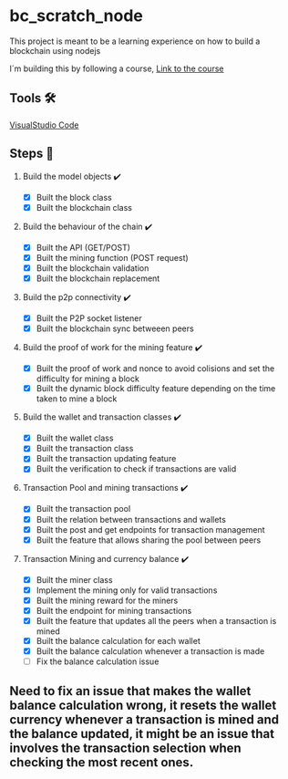 # bc_scratch_node

This project is meant to be a learning experience on how to build a blockchain using nodejs 

I´m building this by following a course, [Link to the course](https://www.udemy.com/build-blockchain/learn/lecture/9314324?start=15#overview)

## Tools 🛠️
[VisualStudio Code](https://code.visualstudio.com/)

## Steps :memo:

1. Build the model objects :heavy_check_mark:
  
   - [x] Built the block class 
   - [x] Built the blockchain class 
2. Build the behaviour of the chain :heavy_check_mark:
  
   - [x] Built the API (GET/POST) 
   - [x] Built the mining function (POST request) 
   - [x] Built the blockchain validation 
   - [x] Built the blockchain replacement 
3. Build the p2p connectivity :heavy_check_mark:
  
   - [x] Built the P2P socket listener 
   - [x] Built the blockchain sync betweeen peers 
  
4. Build the proof of work for the mining feature :heavy_check_mark:

   - [x] Built the proof of work and nonce to avoid colisions and set the difficulty for mining a block
   - [x] Built the dynamic block difficulty feature depending on the time taken to mine a block

5. Build the wallet and transaction classes :heavy_check_mark:

   - [x] Built the wallet class
   - [x] Built the transaction class
   - [x] Built the transaction updating feature
   - [x] Built the verification to check if transactions are valid
   
6. Transaction Pool and mining transactions :heavy_check_mark:

   - [x] Built the transaction pool
   - [x] Built the relation between transactions and wallets
   - [x] Built the post and get endpoints for transaction management
   - [x] Built the feature that allows sharing the pool between peers
   
7. Transaction Mining and currency balance :heavy_check_mark:

   - [x] Built the miner class
   - [x] Implement the mining only for valid transactions
   - [x] Built the mining reward for the miners
   - [x] Built the endpoint for mining transactions
   - [x] Built the feature that updates all the peers when a transaction is mined
   - [x] Built the balance calculation for each wallet
   - [x] Built the balance calculation whenever a transaction is made
   - [ ]  Fix the balance calculation issue
   
## Need to fix an issue that makes the wallet balance calculation wrong, it resets the wallet currency whenever a transaction is mined and the balance updated, it might be an issue that involves the transaction selection when checking the most recent ones.
